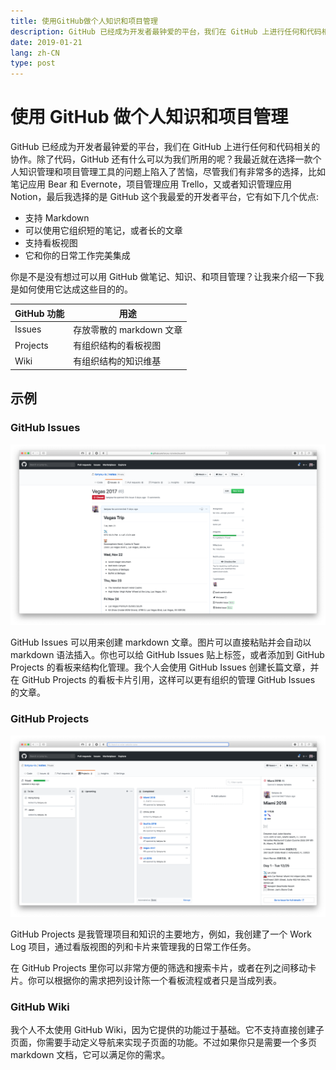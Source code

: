 ```yaml
---
title: 使用GitHub做个人知识和项目管理
description: GitHub 已经成为开发者最钟爱的平台，我们在 GitHub 上进行任何和代码相关的协作。除了代码，GitHub 还有什么可以为我们所用的呢？我最近就在选择一款个人知识管理和项目管理工具的问题上陷入了苦恼，尽管我们有非常多的选择，比如笔记应用 Bear 和 Evernote，项目管理应用 Trello，又或者知识管理应用 Notion，最后我选择的是 GitHub 这个我最爱的开发者平台，它有如下几个优点...
date: 2019-01-21
lang: zh-CN
type: post
---
```


# 使用 GitHub 做个人知识和项目管理

GitHub 已经成为开发者最钟爱的平台，我们在 GitHub 上进行任何和代码相关的协作。除了代码，GitHub 还有什么可以为我们所用的呢？我最近就在选择一款个人知识管理和项目管理工具的问题上陷入了苦恼，尽管我们有非常多的选择，比如笔记应用 Bear 和 Evernote，项目管理应用 Trello，又或者知识管理应用 Notion，最后我选择的是 GitHub 这个我最爱的开发者平台，它有如下几个优点:

- 支持 Markdown
- 可以使用它组织短的笔记，或者长的文章
- 支持看板视图
- 它和你的日常工作完美集成

你是不是没有想过可以用 GitHub 做笔记、知识、和项目管理？让我来介绍一下我是如何使用它达成这些目的的。

| GitHub 功能 | 用途                     |
| ----------- | ------------------------ |
| Issues      | 存放零散的 markdown 文章 |
| Projects    | 有组织结构的看板视图     |
| Wiki        | 有组织结构的知识维基     |

## 示例

### GitHub Issues

![github-issues](./github-issues.png)

GitHub Issues 可以用来创建 markdown 文章。图片可以直接粘贴并会自动以 markdown 语法插入。你也可以给 GitHub Issues 贴上标签，或者添加到 GitHub Projects 的看板来结构化管理。我个人会使用 GitHub Issues 创建长篇文章，并在 GitHub Projects 的看板卡片引用，这样可以更有组织的管理 GitHub Issues 的文章。

### GitHub Projects

![github-projects](./github-projects.png)

GitHub Projects 是我管理项目和知识的主要地方，例如，我创建了一个 Work Log 项目，通过看版视图的列和卡片来管理我的日常工作任务。

在 GitHub Projects 里你可以非常方便的筛选和搜索卡片，或者在列之间移动卡片。你可以根据你的需求把列设计陈一个看板流程或者只是当成列表。

### GitHub Wiki

我个人不太使用 GitHub Wiki，因为它提供的功能过于基础。它不支持直接创建子页面，你需要手动定义导航来实现子页面的功能。不过如果你只是需要一个多页 markdown 文档，它可以满足你的需求。
